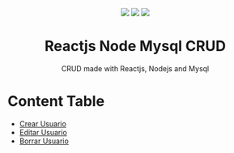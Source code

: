 <p align="center">
  <img src="https://logospng.org/download/react/logo-react-256.png" />
  <img src="https://logospng.org/download/node-js/logo-node-js-256.png" />
  <img src="https://logospng.org/download/mysql/mysql-256.png" />
</p>

<h1 align="center">Reactjs Node Mysql CRUD</h1>
<p align="center">CRUD made with Reactjs, Nodejs and Mysql</p>

Content Table
=================
<!--ts-->
   * [Crear Usuario](#Craer)
   * [Editar Usuario](#editar)
   * [Borrar Usuario](#delete)
<!--te-->






